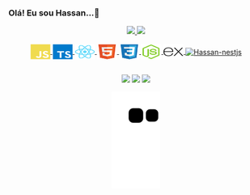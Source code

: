 ### Olá!  Eu sou Hassan...👋

<div align="center">
  <a href="https://github.com/hassanrodrigues">
  <img height="180em" src="https://github-readme-stats.vercel.app/api?username=hassanrodrigues&show_icons=true&theme=dracula&include_all_commits=true&count_private=true"/>
  <img height="180em" src="https://github-readme-stats.vercel.app/api/top-langs/?username=hassanrodrigues&layout=compact&langs_count=7&theme=dracula"/>
<div style="display: inline_block"><br>
  <img align="center" alt="Hassan-Js" height="30" width="40" src="https://raw.githubusercontent.com/devicons/devicon/master/icons/javascript/javascript-plain.svg">
  <img align="center" alt="Hassan-Ts" height="30" width="40" src="https://raw.githubusercontent.com/devicons/devicon/master/icons/typescript/typescript-plain.svg">
  <img align="center" alt="Hassan-React" height="30" width="40" src="https://raw.githubusercontent.com/devicons/devicon/master/icons/react/react-original.svg">
  <img align="center" alt="Hassan-HTML" height="30" width="40" src="https://raw.githubusercontent.com/devicons/devicon/master/icons/html5/html5-original.svg">
  <img align="center" alt="Hassan-CSS" height="30" width="40" src="https://raw.githubusercontent.com/devicons/devicon/master/icons/css3/css3-original.svg">
  <img align="center" alt="Hassan-node" height="30" width="40" src="https://raw.githubusercontent.com/devicons/devicon/master/icons/nodejs/nodejs-original.svg">
   <img align="center" alt="Hassan-express" height="30" width="40" src="https://raw.githubusercontent.com/devicons/devicon/master/icons/express/express-original.svg">
     <img align="center" alt="Hassan-nestjs" height="30" width="40" src="https://cdn.jsdelivr.net/gh/devicons/devicon/icons/nestjs/nestjs-plain.svg">
     
  
</div>

##
  
  <div> 
  <a href="https://instagram.com/hassanrodriguess" target="_blank"><img src="https://img.shields.io/badge/-Instagram-%23E4405F?style=for-the-badge&logo=instagram&logoColor=white" target="_blank"></a>
  <a href = "mailto:hassanrodrigues14@gmail.com"><img src="https://img.shields.io/badge/-Gmail-%23333?style=for-the-badge&logo=gmail&logoColor=white" target="_blank"></a>
  <a href="https://www.linkedin.com/in/hassanrodrigues" target="_blank"><img src="https://img.shields.io/badge/-LinkedIn-%230077B5?style=for-the-badge&logo=linkedin&logoColor=white" target="_blank"></a> 
 
  ![Snake animation](https://github.com/hassanrodrigues/hassanrodrigues/blob/output/github-contribution-grid-snake.svg) 
 
</div>
  


